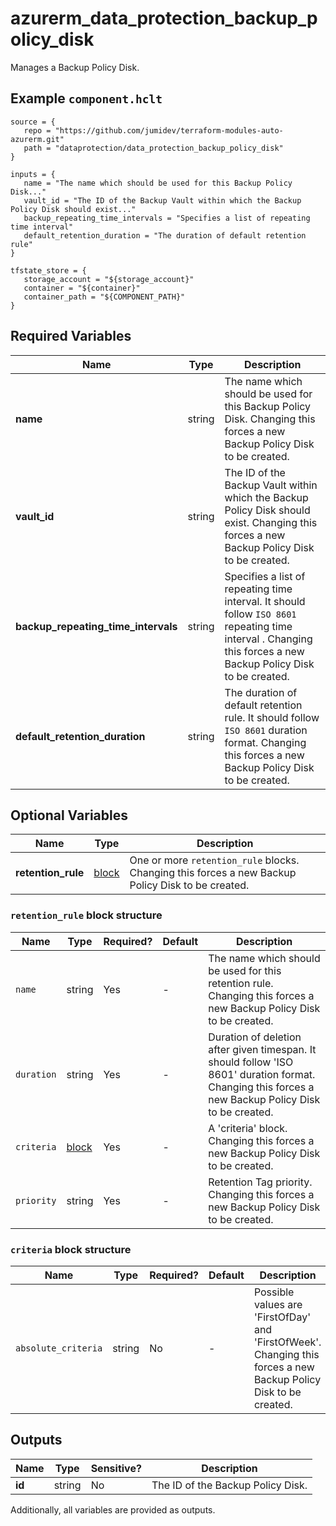 # azurerm_data_protection_backup_policy_disk

Manages a Backup Policy Disk.

## Example `component.hclt`

```hcl
source = {
   repo = "https://github.com/jumidev/terraform-modules-auto-azurerm.git"   
   path = "dataprotection/data_protection_backup_policy_disk"   
}

inputs = {
   name = "The name which should be used for this Backup Policy Disk..."   
   vault_id = "The ID of the Backup Vault within which the Backup Policy Disk should exist..."   
   backup_repeating_time_intervals = "Specifies a list of repeating time interval"   
   default_retention_duration = "The duration of default retention rule"   
}

tfstate_store = {
   storage_account = "${storage_account}"   
   container = "${container}"   
   container_path = "${COMPONENT_PATH}"   
}

```

## Required Variables

| Name | Type |  Description |
| ---- | --------- |  ----------- |
| **name** | string |  The name which should be used for this Backup Policy Disk. Changing this forces a new Backup Policy Disk to be created. | 
| **vault_id** | string |  The ID of the Backup Vault within which the Backup Policy Disk should exist. Changing this forces a new Backup Policy Disk to be created. | 
| **backup_repeating_time_intervals** | string |  Specifies a list of repeating time interval. It should follow `ISO 8601` repeating time interval . Changing this forces a new Backup Policy Disk to be created. | 
| **default_retention_duration** | string |  The duration of default retention rule. It should follow `ISO 8601` duration format. Changing this forces a new Backup Policy Disk to be created. | 

## Optional Variables

| Name | Type |  Description |
| ---- | --------- |  ----------- |
| **retention_rule** | [block](#retention_rule-block-structure) |  One or more `retention_rule` blocks. Changing this forces a new Backup Policy Disk to be created. | 

### `retention_rule` block structure

| Name | Type | Required? | Default | Description |
| ---- | ---- | --------- | ------- | ----------- |
| `name` | string | Yes | - | The name which should be used for this retention rule. Changing this forces a new Backup Policy Disk to be created. |
| `duration` | string | Yes | - | Duration of deletion after given timespan. It should follow 'ISO 8601' duration format. Changing this forces a new Backup Policy Disk to be created. |
| `criteria` | [block](#criteria-block-structure) | Yes | - | A 'criteria' block. Changing this forces a new Backup Policy Disk to be created. |
| `priority` | string | Yes | - | Retention Tag priority. Changing this forces a new Backup Policy Disk to be created. |

### `criteria` block structure

| Name | Type | Required? | Default | Description |
| ---- | ---- | --------- | ------- | ----------- |
| `absolute_criteria` | string | No | - | Possible values are 'FirstOfDay' and 'FirstOfWeek'. Changing this forces a new Backup Policy Disk to be created. |



## Outputs

| Name | Type | Sensitive? | Description |
| ---- | ---- | --------- | --------- |
| **id** | string | No  | The ID of the Backup Policy Disk. | 

Additionally, all variables are provided as outputs.
